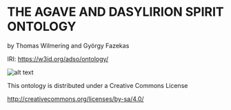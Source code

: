 # THE AGAVE AND DASYLIRION SPIRIT ONTOLOGY
by Thomas Wilmering and György Fazekas

IRI: https://w3id.org/adso/ontology/

![alt text](http://eecs.qmul.ac.uk/~thomasw/adso/html/images/agave_small.jpg)

This ontology is distributed under a Creative Commons License

<a href="http://creativecommons.org/licenses/by-sa/4.0/" target="_blank">http://creativecommons.org/licenses/by-sa/4.0/</a>
